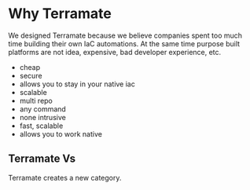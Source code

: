 # Why Terramate

We designed  Terramate because we believe companies spent too much time building their own IaC automations. At the same time
purpose built platforms are not idea, expensive, bad developer experience, etc.

- cheap
- secure
- allows you to stay in your native iac
- scalable
- multi repo
- any command
- none intrusive
- fast, scalable
- allows you to work native


## Terramate Vs

Terramate creates a new category.
